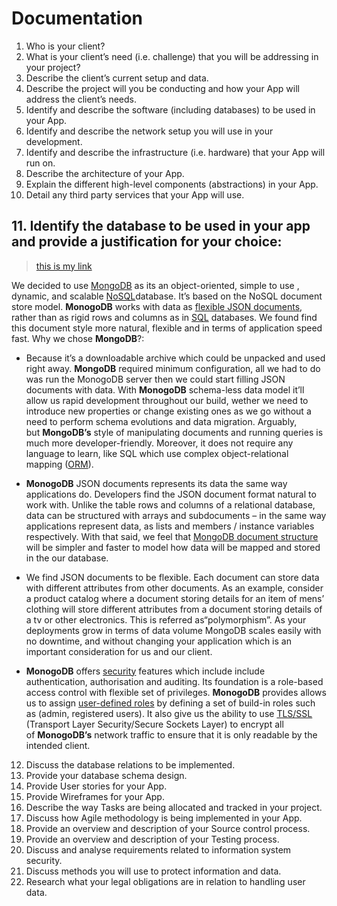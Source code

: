 # Documentation

1. Who is your client?
2. What is your client’s need (i.e. challenge) that you will be addressing in your project?
3. Describe the client’s current setup and data.
4. Describe the project will you be conducting and how your App will address the client’s needs.
5. Identify and describe the software (including databases) to be used in your App.
6. Identify and describe the network setup you will use in your development.
7. Identify and describe the infrastructure (i.e. hardware) that your App will run on.
8. Describe the architecture of your App.
9. Explain the different high-level components (abstractions) in your App.
10. Detail any third party services that your App will use.

## 11. Identify the database to be used in your app and provide a justification for your choice:

> [this is my link](www.google.com)

We decided to use [MongoDB](https://www.mongodb.com/) as its an object-oriented, simple to use , dynamic, and scalable [NoSQL](https://searchdatamanagement.techtarget.com/definition/NoSQL-Not-Only-SQL)database. It’s based on the NoSQL document store model. **MonogoDB** works with data as [flexible JSON documents](https://thenewstack.io/technology-pairings-json-documents-databases/), rather than as rigid rows and columns as in [SQL](http://www.sqlcourse.com/intro.html) databases. We found find this document style more natural, flexible and in terms of application speed fast.
Why we chose **MongoDB**?:

- Because it’s a downloadable archive which could be unpacked and used right away. **MongoDB** required minimum configuration, all we had to do was run the MonogoDB server then we could start filling JSON documents with data. With **MonogoDB** schema-less data model it’ll allow us rapid development throughout our build, wether we need to introduce new properties or change existing ones as we go without a need to perform schema evolutions and data migration. Arguably, but **MongoDB’s** style of manipulating documents and running queries is much more developer-friendly. Moreover, it does not require any language to learn, like SQL which use complex object-relational mapping ([ORM](https://searchwindevelopment.techtarget.com/definition/object-relational-mapping)).

- **MonogoDB** JSON documents represents its data the same way applications do. Developers find the JSON document format natural to work with. Unlike the table rows and columns of a relational database, data can be structured with arrays and subdocuments – in the same way applications represent data, as lists and members / instance variables respectively. With that said, we feel that [MongoDB document structure](https://docs.mongodb.com/manual/core/data-modeling-introduction/) will be simpler and faster to model how data will be mapped and stored in the our database.

* We find JSON documents to be flexible. Each document can store data with different attributes from other documents. As an example, consider a product catalog where a document storing details for an item of mens’ clothing will store different attributes from a document storing details of a tv or other electronics. This is referred as“polymorphism”. As your deployments grow in terms of data volume MongoDB scales easily with no downtime, and without changing your application which is an important consideration for us and our client.

- **MonogoDB** offers [security](https://docs.mongodb.com/manual/security/) features which include include authentication, authorisation and auditing. Its foundation is a role-based access control with flexible set of privileges. **MonogoDB** provides allows us to assign [user-defined roles](https://docs.mongodb.com/manual/core/authorization/) by defining a set of build-in roles such as (admin, registered users). It also give us the ability to use [TLS/SSL](https://docs.mongodb.com/manual/core/security-transport-encryption/) (Transport Layer Security/Secure Sockets Layer) to encrypt all of **MonogoDB’s** network traffic to ensure that it is only readable by the intended client.

12. Discuss the database relations to be implemented.
13. Provide your database schema design.
14. Provide User stories for your App.
15. Provide Wireframes for your App.
16. Describe the way Tasks are being allocated and tracked in your project.
17. Discuss how Agile methodology is being implemented in your App.
18. Provide an overview and description of your Source control process.
19. Provide an overview and description of your Testing process.
20. Discuss and analyse requirements related to information system security.
21. Discuss methods you will use to protect information and data.
22. Research what your legal obligations are in relation to handling user data.
